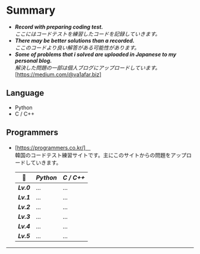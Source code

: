 # Summary
- **_Record with preparing coding test._**<br/>
  _ここにはコードテストを練習したコードを記録していきます。_<br/>
- **_There may be better solutions than a recorded._**<br/>
  _ここのコードより良い解答がある可能性があります。_<br/>
- **_Some of problems that i solved are uploaded in Japanese to my personal blog._**<br/>
  _解決した問題の一部は個人ブログにアップロードしています。_<br/>
  [https://medium.com/@va1afar.biz]



## Language
- Python
- C / C++ 

## Programmers
- [https://programmers.co.kr/]　<br/>
  韓国のコードテスト練習サイトです。主にこのサイトからの問題をアップロードしていきます。
  
    | 🔗         | **_Python_**                                                                               | **_C / C++_**                                                                                       |
    | ---------- | ---------------------------------------------------------------------------------------------- | ----------------------------------------------------------------------------------------------- |
    | **_Lv.0_** |  ...                                                                                           | ...                                                                                             |
    | **_Lv.1_** | ...                                                                                            | ...                                                                                             |
    | **_Lv.2_** | ...                                                                                            | ...                                                                                             |
    | **_Lv.3_** | ...                                                                                            | ...                                                                                             |
    | **_Lv.4_** | ...                                                                                            | ...                                                                                             |
    | **_Lv.5_** | ...                                                                                            | ...                                                                                             |

---  
  

